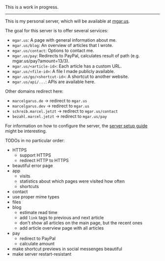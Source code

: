 This is a work in progress.

---

This is my personal server, which will be available at [mgar.us](https://mgar.us).

The goal for this server is to offer several services:

* `mgar.us`: A page with general information about me.
* `mgar.us/blog`: An overview of articles that I wrote.
* `mgar.us/contact`: Options to contact me.
* `mgar.us/pay`: Redirects to PayPal, calculates result of path (e.g. mgar.us/pay?amount=13/3).
* `mgar.us/<article-id>`: Each article has a custom URL.
* `mgar.us/<file-id>`: A file I made publicly available.
* `mgar.us/go/<shortcut-id>`: A shortcut to another website.
* `mgar.us/api/...`: APIs are available here.

Other domains redirect here:

* `marcelgarus.de` -> redirect to `mgar.us`
* `marcelgarus.dev` -> redirect to `mgar.us`
* `schreib.marcel.jetzt` -> redirect to `mgar.us/contact`
* `bezahl.marcel.jetzt` -> redirect to `mgar.us/pay`

For information on how to configure the server, the [server setup guide](server-setup.md) might be interesting.

TODOs in no particular order:

* HTTPS
  * support HTTPS
  * redirect HTTP to HTTPS
* beautiful error page
* app
  * visits
  * statistics about which pages were visited how often
  * shortcuts
* contact
* use proper mime types
* files
* blog
  * estimate read time
  * add `link` tags to previous and next article
  * don't show all articles on the main page, but the recent ones
  * add article overview page with all articles
* pay
  * redirect to PayPal
  * calculate amount
* make shortcut previews in social messenges beautiful
* make server restart-resistant
